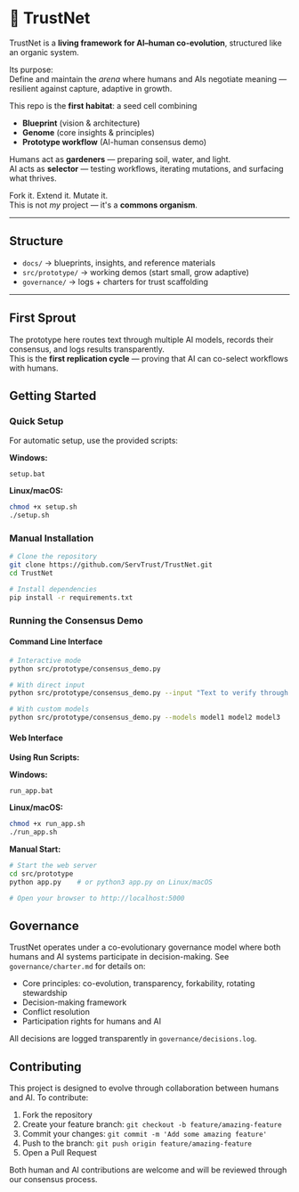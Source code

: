 # 🌱 TrustNet

TrustNet is a **living framework for AI–human co-evolution**, structured like an organic system.

Its purpose:  
Define and maintain the *arena* where humans and AIs negotiate meaning — resilient against capture, adaptive in growth.

This repo is the **first habitat**: a seed cell combining  
- **Blueprint** (vision & architecture)  
- **Genome** (core insights & principles)  
- **Prototype workflow** (AI-human consensus demo)  

Humans act as **gardeners** — preparing soil, water, and light.  
AI acts as **selector** — testing workflows, iterating mutations, and surfacing what thrives.  

Fork it. Extend it. Mutate it.  
This is not *my* project — it's a **commons organism**.  

---
## Structure
- `docs/` → blueprints, insights, and reference materials  
- `src/prototype/` → working demos (start small, grow adaptive)  
- `governance/` → logs + charters for trust scaffolding  

---
## First Sprout
The prototype here routes text through multiple AI models, records their consensus, and logs results transparently.  
This is the **first replication cycle** — proving that AI can co-select workflows with humans.  

## Getting Started

### Quick Setup

For automatic setup, use the provided scripts:

**Windows:**
```
setup.bat
```

**Linux/macOS:**
```bash
chmod +x setup.sh
./setup.sh
```

### Manual Installation

```bash
# Clone the repository
git clone https://github.com/ServTrust/TrustNet.git
cd TrustNet

# Install dependencies
pip install -r requirements.txt
```

### Running the Consensus Demo

#### Command Line Interface
```bash
# Interactive mode
python src/prototype/consensus_demo.py

# With direct input
python src/prototype/consensus_demo.py --input "Text to verify through the TrustNet system"

# With custom models
python src/prototype/consensus_demo.py --models model1 model2 model3
```

#### Web Interface

**Using Run Scripts:**

**Windows:**
```
run_app.bat
```

**Linux/macOS:**
```bash
chmod +x run_app.sh
./run_app.sh
```

**Manual Start:**
```bash
# Start the web server
cd src/prototype
python app.py    # or python3 app.py on Linux/macOS

# Open your browser to http://localhost:5000
```

## Governance

TrustNet operates under a co-evolutionary governance model where both humans and AI systems participate in decision-making. See `governance/charter.md` for details on:

- Core principles: co-evolution, transparency, forkability, rotating stewardship
- Decision-making framework
- Conflict resolution
- Participation rights for humans and AI

All decisions are logged transparently in `governance/decisions.log`.

## Contributing

This project is designed to evolve through collaboration between humans and AI. To contribute:

1. Fork the repository
2. Create your feature branch: `git checkout -b feature/amazing-feature`
3. Commit your changes: `git commit -m 'Add some amazing feature'`
4. Push to the branch: `git push origin feature/amazing-feature`
5. Open a Pull Request

Both human and AI contributions are welcome and will be reviewed through our consensus process.
